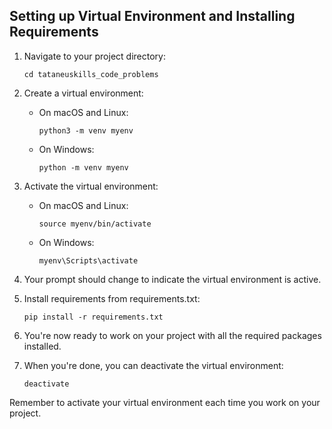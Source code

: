 ## Setting up Virtual Environment and Installing Requirements

1. Navigate to your project directory:
   ```
   cd tataneuskills_code_problems
   ```

2. Create a virtual environment:
   - On macOS and Linux:
     ```
     python3 -m venv myenv
     ```
   - On Windows:
     ```
     python -m venv myenv
     ```

3. Activate the virtual environment:
   - On macOS and Linux:
     ```
     source myenv/bin/activate
     ```
   - On Windows:
     ```
     myenv\Scripts\activate
     ```

4. Your prompt should change to indicate the virtual environment is active.

5. Install requirements from requirements.txt:
   ```
   pip install -r requirements.txt
   ```

6. You're now ready to work on your project with all the required packages installed.

7. When you're done, you can deactivate the virtual environment:
   ```
   deactivate
   ```

Remember to activate your virtual environment each time you work on your project.

